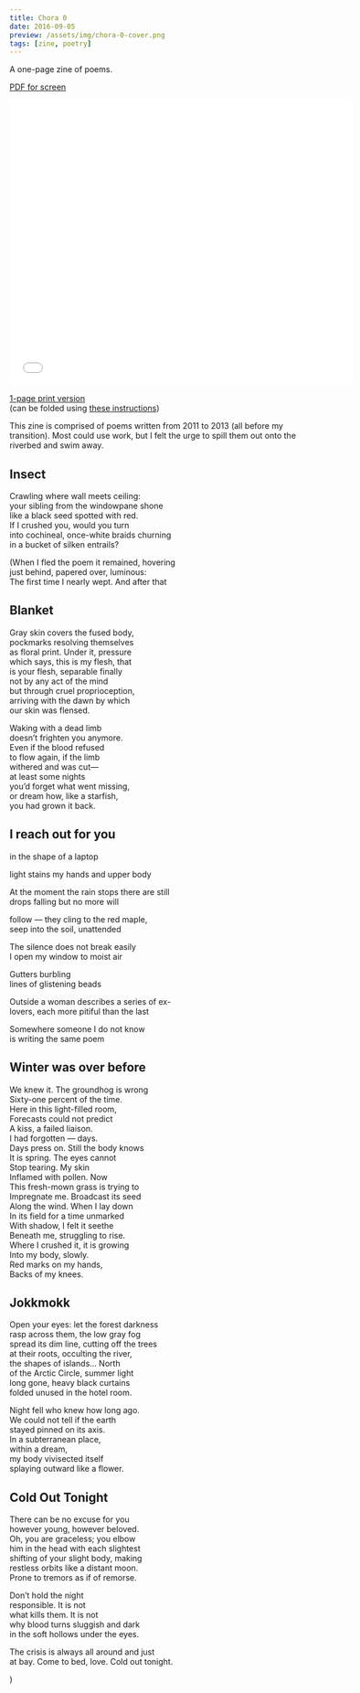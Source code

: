 ```yaml
---
title: Chora 0
date: 2016-09-05
preview: /assets/img/chora-0-cover.png
tags: [zine, poetry]
---
```

<p>A one-page zine of poems.</p>

<p><a href="/works/chora-0/chora-0.pdf">PDF for screen</a></p>

<embed width="600" height="500" src="/works/chora-0/chora-0.pdf" type="application/pdf" />

<p><a href="/works/chora-0/chora-0-print-final.pdf">1-page print version</a><br/>
(can be folded using <a href="https://en.wikibooks.org/wiki/Zine_Making/Putting_pages_together#An_8-sided_zine_from_1_sheet_with_1_cut">these instructions</a>)</p>

<p><a id="zine"></a></p>

<p>This zine is comprised of poems written from 2011 to 2013 (all before my transition). Most could use work, but I felt the urge to spill them out onto the riverbed and swim away.</p>

<h2 id="insect">Insect</h2>

<p>Crawling where wall meets ceiling:<br/>
your sibling from the windowpane shone<br/>
like a black seed spotted with red.<br/>
If I crushed you, would you turn<br/>
into cochineal, once-white braids churning<br/>
in a bucket of silken entrails?</p>

<p>(When I fled the poem it remained, hovering<br/>
just behind, papered over, luminous:<br/>
The first time I nearly wept. And after that</p>

<h2 id="blanket">Blanket</h2>

<p>Gray skin covers the fused body,<br/>
pockmarks resolving themselves<br/>
as floral print. Under it, pressure<br/>
which says, this is my flesh, that<br/>
is your flesh, separable finally<br/>
not by any act of the mind<br/>
but through cruel proprioception,<br/>
arriving with the dawn by which<br/>
our skin was flensed.</p>

<p>Waking with a dead limb<br/>
doesn’t frighten you anymore.<br/>
Even if the blood refused<br/>
to flow again, if the limb<br/>
withered and was cut—<br/>
at least some nights<br/>
you’d forget what went missing,<br/>
or dream how, like a starfish,<br/>
you had grown it back.</p>

<h2 id="i-reach-out-for-you">I reach out for you</h2>

<p>in the shape of a laptop</p>

<p>light stains my hands and upper body</p>

<p>At the moment the rain stops there are still<br/>
drops falling but no more will</p>

<p>follow — they cling to the red maple,<br/>
seep into the soil, unattended</p>

<p>The silence does not break easily<br/>
I open my window to moist air</p>

<p>Gutters burbling<br/>
lines of glistening beads</p>

<p>Outside a woman describes a series of ex-<br/>
lovers, each more pitiful than the last</p>

<p>Somewhere someone I do not know<br/>
is writing the same poem</p>

<h2 id="winter-was-over-before">Winter was over before</h2>

<p>We knew it. The groundhog is wrong<br/>
Sixty-one percent of the time.<br/>
Here in this light-filled room,<br/>
Forecasts could not predict<br/>
A kiss, a failed liaison.<br/>
I had forgotten — days.<br/>
Days press on. Still the body knows<br/>
It is spring. The eyes cannot<br/>
Stop tearing. My skin<br/>
Inflamed with pollen. Now<br/>
This fresh-mown grass is trying to<br/>
Impregnate me. Broadcast its seed<br/>
Along the wind. When I lay down<br/>
In its field for a time unmarked<br/>
With shadow, I felt it seethe<br/>
Beneath me, struggling to rise.<br/>
Where I crushed it, it is growing<br/>
Into my body, slowly.<br/>
Red marks on my hands,<br/>
Backs of my knees.</p>

<h2 id="jokkmokk">Jokkmokk</h2>

<p>Open your eyes: let the forest darkness<br/>
rasp across them, the low gray fog<br/>
spread its dim line, cutting off the trees<br/>
at their roots, occulting the river,<br/>
the shapes of islands… North<br/>
of the Arctic Circle, summer light<br/>
long gone, heavy black curtains<br/>
folded unused in the hotel room.</p>

<p>Night fell who knew how long ago.<br/>
We could not tell if the earth<br/>
stayed pinned on its axis.<br/>
In a subterranean place,<br/>
within a dream,<br/>
my body vivisected itself<br/>
splaying outward like a flower.</p>

<h2 id="cold-out-tonight">Cold Out Tonight</h2>

<p>There can be no excuse for you<br/>
however young, however beloved.<br/>
Oh, you are graceless; you elbow<br/>
him in the head with each slightest<br/>
shifting of your slight body, making<br/>
restless orbits like a distant moon.<br/>
Prone to tremors as if of remorse.</p>

<p>Don’t hold the night<br/>
responsible. It is not<br/>
what kills them. It is not<br/>
why blood turns sluggish and dark<br/>
in the soft hollows under the eyes.</p>

<p>The crisis is always all around and just<br/>
at bay. Come to bed, love. Cold out tonight.</p>

<p>)</p>

  
